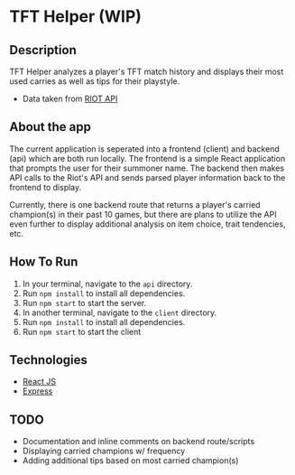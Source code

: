 # TFT Helper (WIP)

## Description
TFT Helper analyzes a player's TFT match history and displays their most used carries as well as tips for their playstyle.
- Data taken from [RIOT API](https://developer.riotgames.com/)

## About the app
The current application is seperated into a frontend (client) and backend (api) which are both run locally. 
The frontend is a simple React application that prompts the user for their summoner name. The backend then makes API calls 
to the Riot's API and sends parsed player information back to the frontend to display.  
  
Currently, there is one backend route that returns a player's carried champion(s) in their past 10 games, but there are 
plans to utilize the API even further to display additional analysis on item choice, trait tendencies, etc.

## How To Run
1. In your terminal, navigate to the `api` directory.
2. Run `npm install` to install all dependencies.
3. Run `npm start` to start the server.
4. In another terminal, navigate to the `client` directory.
5. Run `npm install` to install all dependencies.
6. Run `npm start` to start the client

## Technologies
- [React JS](https://reactjs.org/)
- [Express](https://expressjs.com/)

## TODO
- Documentation and inline comments on backend route/scripts
- Displaying carried champions w/ frequency
- Adding additional tips based on most carried champion(s)